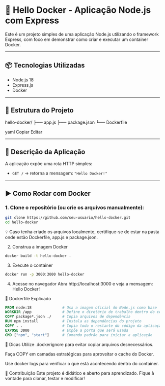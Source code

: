 # 🚀 Hello Docker - Aplicação Node.js com Express

Este é um projeto simples de uma aplicação Node.js utilizando o framework Express, com foco em demonstrar como criar e executar um container Docker.

---

## 📦 Tecnologias Utilizadas

- Node.js 18
- Express.js
- Docker

---

## 📁 Estrutura do Projeto

hello-docker/
├── app.js
├── package.json
└── Dockerfile

yaml
Copiar
Editar

---

## 📜 Descrição da Aplicação

A aplicação expõe uma rota HTTP simples:

- `GET /` → retorna a mensagem: `"Hello Docker!"`

---

## ▶️ Como Rodar com Docker

### 1. Clone o repositório (ou crie os arquivos manualmente):

```bash
git clone https://github.com/seu-usuario/hello-docker.git
cd hello-docker
```

💡 Caso tenha criado os arquivos localmente, certifique-se de estar na pasta onde estão Dockerfile, app.js e package.json.

2. Construa a imagem Docker

```bash
docker build -t hello-docker .
```

3. Execute o container

```bash
docker run -p 3000:3000 hello-docker
```

4. Acesse no navegador
   Abra http://localhost:3000 e veja a mensagem:
   Hello Docker!

🐳 Dockerfile Explicado

```dockerfile
FROM node:18              # Usa a imagem oficial do Node.js como base
WORKDIR /app              # Define o diretório de trabalho dentro do container
COPY package*.json ./     # Copia arquivos de dependência
RUN npm install           # Instala as dependências do projeto
COPY . .                  # Copia todo o restante do código da aplicação
EXPOSE 3000               # Expõe a porta que será usada
CMD ["npm", "start"]      # Comando padrão para iniciar a aplicação
```

🧠 Dicas
Utilize .dockerignore para evitar copiar arquivos desnecessários.

Faça COPY em camadas estratégicas para aproveitar o cache do Docker.

Use docker logs para verificar o que está acontecendo dentro do container.

🤝 Contribuição
Este projeto é didático e aberto para aprendizado. Fique à vontade para clonar, testar e modificar!
